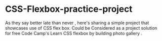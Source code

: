 # CSS-Flexbox-practice-project
As they say better late than never , here's sharing a simple project that showcases use of CSS  flex box. Could be Considered as a project solution for free Code Camp's  Learn CSS flexbox by building photo gallery .   
